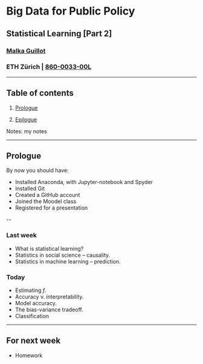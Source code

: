 # Big Data for Public Policy
## Statistical Learning [Part 2]
### [Malka Guillot](https://malkaguillot.weebly.com/)
### ETH Zürich | <a href="https://malkipp.github.io/big_data_policy_2021/">860-0033-00L</a>

---

<!-- .slide:  id="toc" class: left, inverse -->
## Table of contents

1. [Prologue](#prologue)

2. [Epilogue](#hw)

Notes: my notes

---

<!-- .slide: id="prologue"  -->
## Prologue

By now you should have:

- Installed Anaconda, with Jupyter-notebook and Spyder
- Installed Git
- Created a GitHub account
- Joined the Moodel class
- Registered for a presentation

--

### Last week
- What is statistical learning?
- Statistics in social science – causality.
- Statistics in machine learning – prediction.

### Today
- Estimating $f$.
- Accuracy v. interpretability.
- Model accuracy.
- The bias-variance tradeoff.
- Classification

---

<!-- .slide: id="hw"-->
## For next week

- Homework
